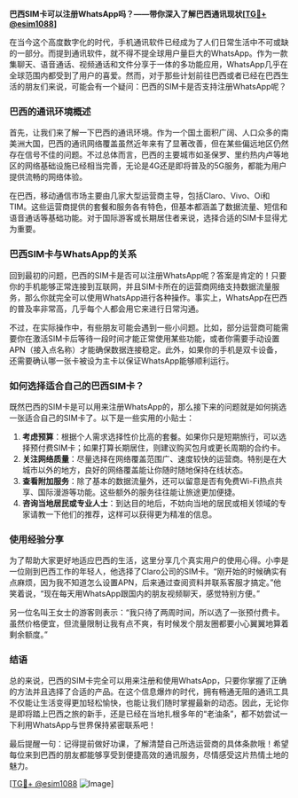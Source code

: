**巴西SIM卡可以注册WhatsApp吗？——带你深入了解巴西通讯现状[[TG💪+ @esim1088](https://t.me/s/esim1088)]**

在当今这个高度数字化的时代，手机通讯软件已经成为了人们日常生活中不可或缺的一部分。而提到通讯软件，就不得不提全球用户量巨大的WhatsApp。作为一款集聊天、语音通话、视频通话和文件分享于一体的多功能应用，WhatsApp几乎在全球范围内都受到了用户的喜爱。然而，对于那些计划前往巴西或者已经在巴西生活的朋友们来说，可能会有一个疑问：巴西的SIM卡是否支持注册WhatsApp呢？

### 巴西的通讯环境概述

首先，让我们来了解一下巴西的通讯环境。作为一个国土面积广阔、人口众多的南美洲大国，巴西的通讯网络覆盖虽然近年来有了显著改善，但在某些偏远地区仍然存在信号不佳的问题。不过总体而言，巴西的主要城市如圣保罗、里约热内卢等地区的网络基础设施已经相当完善，无论是4G还是即将普及的5G服务，都能为用户提供流畅的网络体验。

在巴西，移动通信市场主要由几家大型运营商主导，包括Claro、Vivo、Oi和TIM。这些运营商提供的套餐和服务各有特色，但基本都涵盖了数据流量、短信和语音通话等基础功能。对于国际游客或长期居住者来说，选择合适的SIM卡显得尤为重要。

### 巴西SIM卡与WhatsApp的关系

回到最初的问题，巴西的SIM卡是否可以注册WhatsApp呢？答案是肯定的！只要你的手机能够正常连接到互联网，并且SIM卡所在的运营商网络支持数据流量服务，那么你就完全可以使用WhatsApp进行各种操作。事实上，WhatsApp在巴西的普及率非常高，几乎每个人都会用它来进行日常沟通。

不过，在实际操作中，有些朋友可能会遇到一些小问题。比如，部分运营商可能需要你在激活SIM卡后等待一段时间才能正常使用某些功能，或者你需要手动设置APN（接入点名称）才能确保数据连接稳定。此外，如果你的手机是双卡设备，还需要确认哪一张卡被设为主卡以保证WhatsApp能够顺利运行。

### 如何选择适合自己的巴西SIM卡？

既然巴西的SIM卡是可以用来注册WhatsApp的，那么接下来的问题就是如何挑选一张适合自己的SIM卡了。以下是一些实用的小贴士：

1. **考虑预算**：根据个人需求选择性价比高的套餐。如果你只是短期旅行，可以选择预付费SIM卡；如果打算长期居住，则建议购买包月或更长周期的合约卡。
2. **关注网络质量**：尽量选择在网络覆盖范围广、速度较快的运营商。特别是在大城市以外的地方，良好的网络覆盖能让你随时随地保持在线状态。
3. **查看附加服务**：除了基本的数据流量外，还可以留意是否有免费Wi-Fi热点共享、国际漫游等功能。这些额外的服务往往能让旅途更加便捷。
4. **咨询当地居民或专业人士**：到达目的地后，不妨向当地的居民或相关领域的专家请教一下他们的推荐，这样可以获得更为精准的信息。

### 使用经验分享

为了帮助大家更好地适应巴西的生活，这里分享几个真实用户的使用心得。小李是一位刚到巴西工作的年轻人，他选择了Claro公司的SIM卡。“刚开始的时候确实有点麻烦，因为我不知道怎么设置APN，后来通过查阅资料并联系客服才搞定。”他笑着说，“现在每天用WhatsApp跟国内的朋友视频聊天，感觉特别方便。”

另一位名叫王女士的游客则表示：“我只待了两周时间，所以选了一张预付费卡。虽然价格便宜，但流量限制让我有点不爽，有时候发个朋友圈都要小心翼翼地算着剩余额度。”

### 结语

总的来说，巴西的SIM卡完全可以用来注册和使用WhatsApp，只要你掌握了正确的方法并且选择了合适的产品。在这个信息爆炸的时代，拥有畅通无阻的通讯工具不仅能让生活变得更加轻松愉快，也能让我们随时掌握最新的动态。因此，无论你是即将踏上巴西之旅的新手，还是已经在当地扎根多年的“老油条”，都不妨尝试一下利用WhatsApp与世界保持紧密联系吧！

最后提醒一句：记得提前做好功课，了解清楚自己所选运营商的具体条款哦！希望每位来到巴西的朋友都能够享受到便捷高效的通讯服务，尽情感受这片热情土地的魅力。

[[TG💪+ @esim1088](https://t.me/s/esim1088) ![Image](https://i.postimg.cc/4NQfJmqS/Snipaste-2025-05-13-00-14-12.png)]